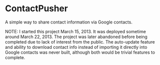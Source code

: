 ContactPusher
=============

A simple way to share contact information via Google contacts.

NOTE: I started this project March 15, 2013. It was deployed sometime around March 22, 2013. The project was later abandoned before being completed due to lack of interest from the public. The auto-update feature and ability to download contact info instead of importing it directly into Google contacts was never built, although both would be trivial features to complete.
